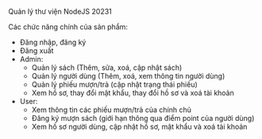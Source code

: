 Quản lý thư viện NodeJS 20231

Các chức năng chính của sản phẩm:
- Đăng nhập, đăng ký
- Đăng xuất
- Admin:
  - Quản lý sách (Thêm, sửa, xoá, cập nhật sách)
  - Quản lý người dùng (Thêm, xoá, xem thông tin người dùng)
  - Quản lý phiếu mượn/trả (cập nhật trạng thái phiếu)
  - Xem hồ sơ, thay đổi mật khẩu, thay đổi hồ sơ và xoá tài khoản
- User:
  - Xem thông tin các phiếu mượn/trả của chính chủ
  - Đăng ký mượn sách (giới hạn thông qua điểm point của người dùng)
  - Xem hồ sơ người dùng, cập nhật hồ sơ, mật khẩu và xoá tài khoản

